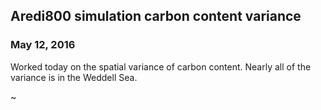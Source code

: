 ## Aredi800 simulation carbon content variance 
### May 12, 2016

Worked today on the spatial variance of carbon content. Nearly all of the variance is in the Weddell Sea.

~[](figures/aredi800_carbon_variance.png)